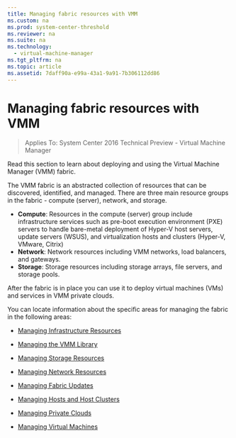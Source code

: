 ```yaml
---
title: Managing fabric resources with VMM
ms.custom: na
ms.prod: system-center-threshold
ms.reviewer: na
ms.suite: na
ms.technology: 
  - virtual-machine-manager
ms.tgt_pltfrm: na
ms.topic: article
ms.assetid: 7daff90a-e99a-43a1-9a91-7b306112dd86
---
```

# Managing fabric resources with VMM

>Applies To: System Center 2016 Technical Preview - Virtual Machine Manager

Read this section to learn about deploying and using the Virtual Machine Manager (VMM) fabric.

The VMM fabric is an abstracted collection of resources that can be discovered, identified, and managed.  There are three main resource groups in the fabric - compute (server), network, and storage.

-   **Compute**: Resources in the compute (server) group include infrastructure services such as  pre-boot execution environment (PXE) servers to handle bare-metal deployment of Hyper-V host servers, update servers (WSUS), and virtualization hosts and clusters (Hyper-V, VMware, Citrix)
-   **Network**: Network resources including VMM networks, load balancers, and gateways.
-   **Storage**: Storage resources including storage arrays, file servers, and storage pools.

After the fabric is in place you can use it to deploy virtual machines (VMs) and services in VMM private clouds. 

You can locate information about the specific areas for managing the fabric in the following areas:

* [Managing Infrastructure Resources](Managing-infrastructure-resources-with-VMM.md)

* [Managing the VMM Library](Managing-the-VMM-library-and-its-resources.md)

* [Managing Storage Resources](Managing-storage-resources-and-capacity-with-VMM.md)

* [Managing Network Resources](Managing-network-resources-with-VMM.md)

* [Managing Fabric Updates](Managing-fabric-updates-in-VMM.md)

* [Managing Hosts and Host Clusters](Managing-hosts-and-host-clusters-with-VMM.md)

* [Managing Private Clouds](Managing-private-clouds-with-VMM.md)

* [Managing Virtual Machines](Managing-virtual-machines-with-VMM.md)


